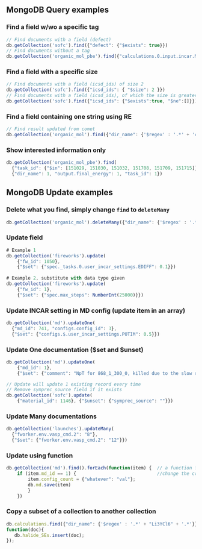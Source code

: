 
## MongoDB Query examples

### Find a field w/wo a specific tag

```JavaScript
// Find documents with a field (defect)
db.getCollection('sofc').find({"defect": {"$exists": true}})
// Find documents without a tag 
db.getCollection('organic_mol_pbe').find({"calculations.0.input.incar.METAGGA": {"$exists": true }})
```

### Find a field with a specific size

```JavaScript
// Find documents with a field (icsd_ids) of size 2
db.getCollection('sofc').find({"icsd_ids": { "$size": 2 }})
// Find documents with a field (icsd_ids), of which the size is greater than 1
db.getCollection('sofc').find({"icsd_ids": {"$exists":true, "$ne":[]}})
```

### Find a field containing one string using RE

```JavaScript
// Find result updated from comet
db.getCollection('organic_mol').find({"dir_name": {'$regex' : '.*' + 'comet' + '.*'}})
```

### Show interested information only

```JavaScript
db.getCollection('organic_mol_pbe').find(
  {"task_id": {"$in": [151029, 151030, 151032, 151708, 151709, 151715]}},
  {"dir_name": 1, "output.final_energy": 1, "task_id": 1})
```

## MongoDB Update examples

### Delete what you find, simply change `find` to `deleteMany`

```JavaScript
db.getCollection('organic_mol').deleteMany({"dir_name": {'$regex' : '.*' + 'comet' + '.*'}})
```

### Update field
```JavaScript
# Example 1
db.getCollection('fireworks').update(
    {"fw_id": 1050},
    {"$set": {"spec._tasks.0.user_incar_settings.EDIFF": 0.1}})
    
# Example 2, substitute with data type given
db.getCollection('fireworks').update(
    {"fw_id": 1}, 
    {"$set": {"spec.max_steps": NumberInt(25000)}})
```

### Update INCAR setting in MD config (update item in an array)

```JavaScript
db.getCollection('md').updateOne(
  {"md_id": 741, "configs.config_id": 3},
  {"$set": {"configs.$.user_incar_settings.POTIM": 0.5}})
```
### Update One documentation ($set and $unset)

```JavaScript
db.getCollection('md').updateOne(
    {"md_id": 1}, 
    {"$set": {"comment": "NpT for 868_1_300_0, killed due to the slow run"}})

// Update will update 1 existing record every time
// Remove symprec_source field if it exists
db.getCollection('sofc').update(
    {"material_id": 1146}, {"$unset": {"symprec_source": ""}})
```

### Update Many documentations

```JavaScript
db.getCollection('launches').updateMany(
  {"fworker.env.vasp_cmd.2": "8"},
  {"$set": {"fworker.env.vasp_cmd.2": "12"}})
```

### Update using function

```JavaScript
db.getCollection('md').find().forEach(function(item) {  // a function for variable item
    if (item.md_id == 1) {                              //change the criteria where necessary
        item.config_count = {"whatever": "val"};
        db.md.save(item)
        }
    })
```

### Copy a subset of a collection to another collection

```JavaScript
db.calculations.find({"dir_name": {'$regex' : '.*' + "Li3YCl6" + '.*'}}).forEach(
function(doc){
   db.halide_SEs.insert(doc);
});
```

